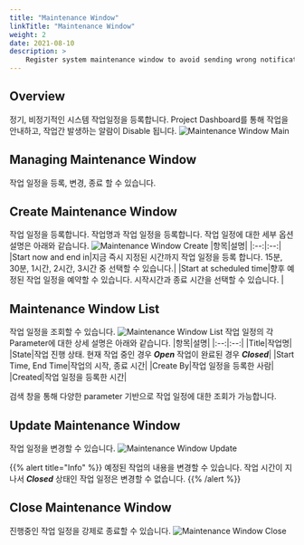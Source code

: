 ```yaml
---
title: "Maintenance Window"
linkTitle: "Maintenance Window"
weight: 2
date: 2021-08-10
description: >
    Register system maintenance window to avoid sending wrong notification
---
```


## Overview
정기, 비정기적인 시스템 작업일정을 등록합니다. Project Dashboard를 통해 작업을 안내하고, 작업간 발생하는 알람이 Disable 됩니다.
![Maintenance Window Main](/ko/docs/guides_v1/alert_manager/project_dashboard/maintenance_window_img/maintenance_window_img_02.png)

## Managing Maintenance Window
작업 일정을 등록, 변경, 종료 할 수 있습니다.

## Create Maintenance Window
작업 일정을 등록합니다. 작업명과 작업 일정을 등록합니다.
작업 일정에 대한 세부 옵션설명은 아래와 같습니다.
![Maintenance Window Create](/ko/docs/guides_v1/alert_manager/project_dashboard/maintenance_window_img/maintenance_window_img_01.png)
|항목|설명|
|:--:|:--:|
|Start now and end in|지금 즉시 지정된 시간까지 작업 일정을 등록 합니다. 15분, 30분, 1시간, 2시간, 3시간 중 선택할 수 있습니다.|
|Start at scheduled time|향후 예정된 작업 일정을 예약할 수 있습니다. 시작시간과 종료 시간을 선택할 수 있습니다. |

## Maintenance Window List
작업 일정을 조회할 수 있습니다.
![Maintenance Window List](/ko/docs/guides_v1/alert_manager/project_dashboard/maintenance_window_img/maintenance_window_img_03.png)
작업 일정의 각 Parameter에 대한 상세 설명은 아래와 같습니다.
|항목|설명|
|:--:|:--:|
|Title|작업명|
|State|작업 진행 상태. 현재 작업 중인 경우 _**Open**_ 작업이 완료된 경우 _**Closed**_|
|Start Time, End Time|작업의 시작, 종료 시간|
|Create By|작업 일정을 등록한 사람|
|Created|작업 일정을 등록한 시간|

검색 창을 통해 다양한 parameter 기반으로 작업 일정에 대한 조회가 가능합니다.

## Update Maintenance Window
작업 일정을 변경할 수 있습니다.
![Maintenance Window Update](/ko/docs/guides_v1/alert_manager/project_dashboard/maintenance_window_img/maintenance_window_img_04.png)

{{% alert title="Info" %}}
예정된 작업의 내용을 변경할 수 있습니다. 작업 시간이 지나서 _**Closed**_ 상태인 작업 일정은 변경할 수 없습니다.
{{% /alert %}}

## Close Maintenance Window
진행중인 작업 일정을 강제로 종료할 수 있습니다.
![Maintenance Window Close](/ko/docs/guides_v1/alert_manager/project_dashboard/maintenance_window_img/maintenance_window_img_05.png)

